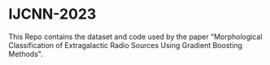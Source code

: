# IJCNN-2023

This Repo contains the dataset and code used by the paper "Morphological Classification of Extragalactic Radio Sources Using Gradient Boosting Methods".
